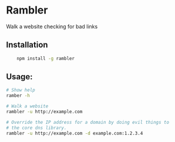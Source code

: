 Rambler
=======

Walk a website checking for bad links

Installation
------------

````bash
	npm install -g rambler
````

Usage:
------

````bash
# Show help
ramber -h

# Walk a website
rambler -u http://example.com

# Override the IP address for a domain by doing evil things to 
# the core dns library.
rambler -u http://example.com -d example.com:1.2.3.4
````